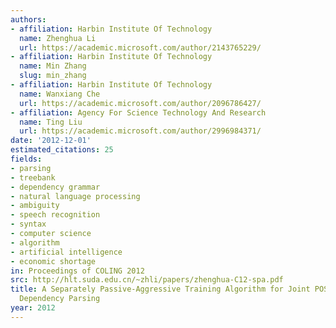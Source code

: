 ```yaml
---
authors:
- affiliation: Harbin Institute Of Technology
  name: Zhenghua Li
  url: https://academic.microsoft.com/author/2143765229/
- affiliation: Harbin Institute Of Technology
  name: Min Zhang
  slug: min_zhang
- affiliation: Harbin Institute Of Technology
  name: Wanxiang Che
  url: https://academic.microsoft.com/author/2096786427/
- affiliation: Agency For Science Technology And Research
  name: Ting Liu
  url: https://academic.microsoft.com/author/2996984371/
date: '2012-12-01'
estimated_citations: 25
fields:
- parsing
- treebank
- dependency grammar
- natural language processing
- ambiguity
- speech recognition
- syntax
- computer science
- algorithm
- artificial intelligence
- economic shortage
in: Proceedings of COLING 2012
src: http://hlt.suda.edu.cn/~zhli/papers/zhenghua-C12-spa.pdf
title: A Separately Passive-Aggressive Training Algorithm for Joint POS Tagging and
  Dependency Parsing
year: 2012
---
```

